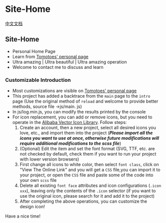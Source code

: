 # Site-Home
[中文文档](<README_zh_CN.md>)
## Site-Home
- Personal Home Page
- Learn from [Tomotoes' personal page](https://github.com/Tomotoes/HomePage)
- Ultra amazing | Ultra beautiful | Ultra amazing operation
- Welcome to contact me to discuss and learn
### Customizable Introduction
- Most customizations are visible on [Tomotoes' personal page](https://github.com/Tomotoes/HomePage)
- This project has added a backtrace from the `main` page to the `intro` page (Use the original method of `reload` and welcome to provide better methods, source file ->js/main. js)
- In js/log.min.js, you can modify the results printed by the console
- For icon replacement, you can add or remove icons, but you need to operate in the [Alibaba Vector Icon Library](https://www.iconfont.cn). Follow steps:
  1. Create an account, then a new project, select all desired icons you love, etc., and import them into the project (***Please import all the icons you want to use at once, otherwise future modifications will require additional modifications to the scss file***)
  2. (Optional) Edit the item and set the font format (SVG, TTF, etc. are not checked by default, check them if you want to run your project with lower version browsers)
  3. First change all icons to white color, then select `font class`, click on "View The Online Link"  and you will get a `CSS` file,you can import it to your project, or open the `CSS` file and paste some of the code into your own `scss` file
  4. Delete all existing `font face` attributes and icon configurations (`.icon xxx`), leaving only the contents of the `.icon` selector (if you want to use the original icon, please search for it and add it to the project)
  5. After completing the above operations, you can customize the design icon!

Have a nice time!

